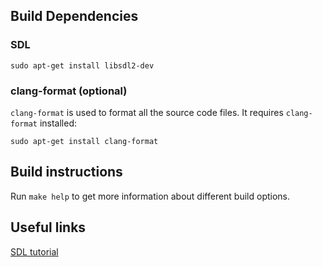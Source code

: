 ## Build Dependencies

### SDL

    sudo apt-get install libsdl2-dev


### clang-format (optional)

`clang-format` is used to format all the source code files. It requires `clang-format` installed:

    sudo apt-get install clang-format


## Build instructions

Run `make help` to get more information about different build options.


## Useful links

[SDL tutorial](http://lazyfoo.net/tutorials/SDL/)
